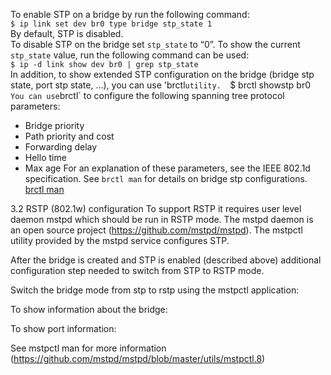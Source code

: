 To enable STP on a bridge by run the following command:  
`$ ip link set dev br0 type bridge stp_state 1`  
By default, STP is disabled.  
To disable STP on the bridge set `stp_state` to “0”. 
To show the current `stp_state` value, run the following command can be used:  
`$ ip -d link show dev br0 | grep stp_state`    
In addition, to show extended STP configuration on the bridge (bridge stp state, port stp state, …), you can use 'brctl` utility.  
`$ brctl showstp br0`  
You can use `brctl` to configure the following spanning tree protocol parameters:   
* Bridge priority
* Path priority and cost
* Forwarding delay
* Hello time
* Max age
For an explanation of these parameters, see the IEEE 802.1d specification.
See `brctl man` for details on bridge stp configurations. [brctl man](https://linux.die.net/man/8/brctl) 

3.2	RSTP (802.1w) configuration
To support RSTP it requires user level daemon mstpd which should be run in RSTP mode. The mstpd daemon is an open source project (https://github.com/mstpd/mstpd). 
The mstpctl utility provided by the mstpd service configures STP. 

After the bridge is created and STP is enabled (described above) additional configuration step needed to switch from STP to RSTP mode.

Switch the bridge mode from stp to rstp using the mstpctl application: 

To show information about the bridge:

To show port information:

See mstpctl man for more information (https://github.com/mstpd/mstpd/blob/master/utils/mstpctl.8) 
